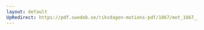 ```yaml
---
layout: default
UpRedirect: https://pdf.swedeb.se/riksdagen-motions-pdf/1867/mot_1867__ak__00243/mot_1867__ak__00243_001.pdf
---
```

